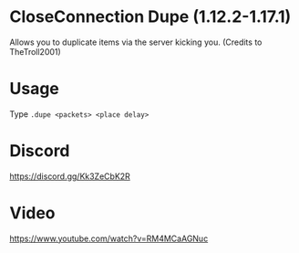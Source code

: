 # CloseConnection Dupe (1.12.2-1.17.1)
Allows you to duplicate items via the server kicking you. (Credits to TheTroll2001)

# Usage
Type `.dupe <packets> <place delay>`

# Discord
https://discord.gg/Kk3ZeCbK2R

# Video
https://www.youtube.com/watch?v=RM4MCaAGNuc

